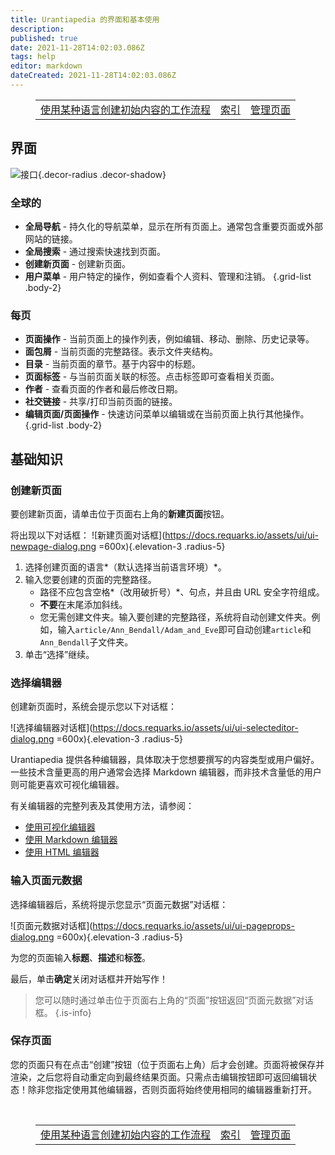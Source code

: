 ```yaml
---
title: Urantiapedia 的界面和基本使用
description:
published: true
date: 2021-11-28T14:02:03.086Z
tags: help
editor: markdown
dateCreated: 2021-11-28T14:02:03.086Z
---
```


<figure class="table chapter-navigator">
  <table>
    <tbody>
      <tr>
        <td><a href="/zh/help/github_initial_flow">使用某种语言创建初始内容的工作流程</a></td>
        <td><a href="/zh/help">索引</a></td>
        <td><a href="/zh/help/web_pages">管理页面</a></td>
      </tr>
    </tbody>
  </table>
</figure>

## 界面

![接口](https://docs.requarks.io/assets/ui/ui-basics.jpg){.decor-radius .decor-shadow}

### 全球的
- **全局导航** - 持久化的导航菜单，显示在所有页面上。通常包含重要页面或外部网站的链接。
- **全局搜索** - 通过搜索快速找到页面。
- **创建新页面** - 创建新页面。
- **用户菜单** - 用户特定的操作，例如查看个人资料、管理和注销。
{.grid-list .body-2}

### 每页
- **页面操作** - 当前页面上的操作列表，例如编辑、移动、删除、历史记录等。
- **面包屑** - 当前页面的完整路径。表示文件夹结构。
- **目录** - 当前页面的章节。基于内容中的标题。
- **页面标签** - 与当前页面关联的标签。点击标签即可查看相关页面。
- **作者** - 查看页面的作者和最后修改日期。
- **社交链接** - 共享/打印当前页面的链接。
- **编辑页面/页面操作** - 快速访问菜单以编辑或在当前页面上执行其他操作。
{.grid-list .body-2}

## 基础知识

### 创建新页面

要创建新页面，请单击位于页面右上角的**新建页面**按钮。

将出现以下对话框：
![新建页面对话框](https://docs.requarks.io/assets/ui/ui-newpage-dialog.png =600x){.elevation-3 .radius-5}

1. 选择创建页面的语言*（默认选择当前语言环境）*。
2. 输入您要创建的页面的完整路径。
   - 路径不应包含空格*（改用破折号）*、句点，并且由 URL 安全字符组成。
   - **不要**在末尾添加斜线。
   - 您无需创建文件夹。输入要创建的完整路径，系统将自动创建文件夹。例如，输入`article/Ann_Bendall/Adam_and_Eve`即可自动创建`article`和`Ann_Bendall`子文件夹。
1. 单击“选择”继续。

### 选择编辑器

创建新页面时，系统会提示您以下对话框：

![选择编辑器对话框](https://docs.requarks.io/assets/ui/ui-selecteditor-dialog.png =600x){.elevation-3 .radius-5}

Urantiapedia 提供各种编辑器，具体取决于您想要撰写的内容类型或用户偏好。一些技术含量更高的用户通常会选择 Markdown 编辑器，而非技术含量低的用户则可能更喜欢可视化编辑器。

有关编辑器的完整列表及其使用方法，请参阅：
- [使用可视化编辑器](/en/help/web_visual_editor)
- [使用 Markdown 编辑器](/en/help/web_markdown_editor)
- [使用 HTML 编辑器](/en/help/web_html_editor)

### 输入页面元数据

选择编辑器后，系统将提示您显示“页面元数据”对话框：

![页面元数据对话框](https://docs.requarks.io/assets/ui/ui-pageprops-dialog.png =600x){.elevation-3 .radius-5}

为您的页面输入**标题**、**描述**和**标签**。

最后，单击**确定**关闭对话框并开始写作！

> 您可以随时通过单击位于页面右上角的“页面”按钮返回“页面元数据”对话框。
{.is-info}

### 保存页面

您的页面只有在点击“创建”按钮（位于页面右上角）后才会创建。页面将被保存并渲染，之后您将自动重定向到最终结果页面。只需点击编辑按钮即可返回编辑状态！除非您指定使用其他编辑器，否则页面将始终使用相同的编辑器重新打开。

<br>

<figure class="table chapter-navigator">
  <table>
    <tbody>
      <tr>
        <td><a href="/zh/help/github_initial_flow">使用某种语言创建初始内容的工作流程</a></td>
        <td><a href="/zh/help">索引</a></td>
        <td><a href="/zh/help/web_pages">管理页面</a></td>
      </tr>
    </tbody>
  </table>
</figure>
